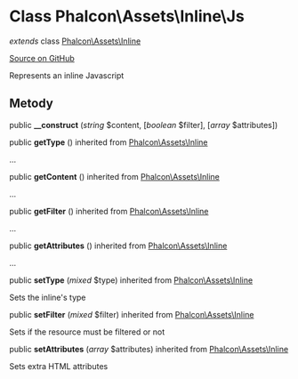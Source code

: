 # Class **Phalcon\\Assets\\Inline\\Js**

*extends* class [Phalcon\Assets\Inline](/en/3.1.2/api/Phalcon_Assets_Inline)

<a href="https://github.com/phalcon/cphalcon/blob/master/phalcon/assets/inline/js.zep" class="btn btn-default btn-sm">Source on GitHub</a>

Represents an inline Javascript

## Metody

public **__construct** (*string* $content, [*boolean* $filter], [*array* $attributes])

public **getType** () inherited from [Phalcon\Assets\Inline](/en/3.1.2/api/Phalcon_Assets_Inline)

...

public **getContent** () inherited from [Phalcon\Assets\Inline](/en/3.1.2/api/Phalcon_Assets_Inline)

...

public **getFilter** () inherited from [Phalcon\Assets\Inline](/en/3.1.2/api/Phalcon_Assets_Inline)

...

public **getAttributes** () inherited from [Phalcon\Assets\Inline](/en/3.1.2/api/Phalcon_Assets_Inline)

...

public **setType** (*mixed* $type) inherited from [Phalcon\Assets\Inline](/en/3.1.2/api/Phalcon_Assets_Inline)

Sets the inline's type

public **setFilter** (*mixed* $filter) inherited from [Phalcon\Assets\Inline](/en/3.1.2/api/Phalcon_Assets_Inline)

Sets if the resource must be filtered or not

public **setAttributes** (*array* $attributes) inherited from [Phalcon\Assets\Inline](/en/3.1.2/api/Phalcon_Assets_Inline)

Sets extra HTML attributes